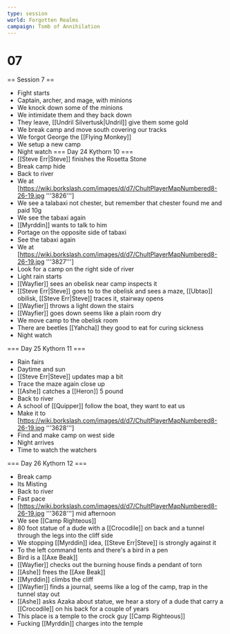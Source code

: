 ```yaml
---
type: session
world: Forgotten Realms
campaign: Tomb of Annihilation
---
```


# 07
== Session 7 ==
* Fight starts 
* Captain, archer, and mage, with minions
* We knock down some of the minions 
* We intimidate them and they back down
* They leave, [[Undril Silvertusk|Undril]] give them some gold 
* We break camp and move south covering our tracks 
* We forgot George the [[Flying Monkey]] 
* We setup a new camp 
* Night watch 
=== Day 24 Kythorn 10 ===
* [[Steve Err|Steve]] finishes the Rosetta Stone 
* Break camp hide 
* Back to river
* We at [https://wiki.borkslash.com/images/d/d7/ChultPlayerMapNumbered8-26-19.jpg '''3826''']
* We see a talabaxi not chester, but remember that chester found me and paid 10g
* We see the tabaxi again 
* [[Myrddin]] wants to talk to him 
* Portage on the opposite side of tabaxi 
* See the tabaxi again
* We at [https://wiki.borkslash.com/images/d/d7/ChultPlayerMapNumbered8-26-19.jpg '''3827''']  
* Look for a camp on the right side of river 
* Light rain starts
* [[Wayfier]] sees an obelisk near camp inspects it 
* [[Steve Err|Steve]] goes to to the obelisk and sees a maze, [[Ubtao]] obilisk, [[Steve Err|Steve]] traces it, stairway opens 
* [[Wayfier]] throws a light down the stairs 
* [[Wayfier]] goes down seems like a plain room dry 
* We move camp to the obelisk room 
* There are beetles [[Yahcha]] they good to eat for curing sickness
* Night watch

=== Day 25 Kythorn 11 ===
* Rain fairs 
* Daytime and sun 
* [[Steve Err|Steve]] updates map a bit 
* Trace the maze again close up 
* [[Ashe]] catches a [[Heron]] 5 pound
* Back to river
* A school of [[Quipper]] follow the boat, they want to eat us 
* Make it to [https://wiki.borkslash.com/images/d/d7/ChultPlayerMapNumbered8-26-19.jpg '''3628''']
* Find and make camp on west side 
* Night arrives 
* Time to watch the watchers

=== Day 26 Kythorn 12 ===
* Break camp
* Its Misting 
* Back to river 
* Fast pace 
* [https://wiki.borkslash.com/images/d/d7/ChultPlayerMapNumbered8-26-19.jpg '''3628'''] mid afternoon
* We see [[Camp Righteous]] 
* 80 foot statue of a dude with a [[Crocodile]] on back and a tunnel through the legs into the cliff side 
* We stopping [[Myrddin]] idea, [[Steve Err|Steve]] is strongly against it 
* To the left command tents and there's a bird in a pen 
* Bird is a [[Axe Beak]]
* [[Wayfier]] checks out the burning house finds a pendant of torn 
* [[Ashe]] frees the [[Axe Beak]]
* [[Myrddin]] climbs the cliff 
* [[Wayfier]] finds a journal, seems like a log of the camp, trap in the tunnel stay out 
* [[Ashe]] asks Azaka about statue, we hear a story of a dude that carry a [[Crocodile]] on his back for a couple of years  
* This place is a temple to the crock guy [[Camp Righteous]] 
* Fucking [[Myrddin]] charges into the temple
